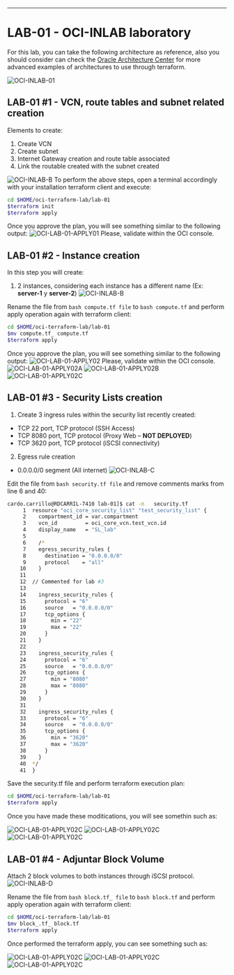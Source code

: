 ---
# LAB-01 - OCI-INLAB laboratory
For this lab, you can take the following architecture as reference, also you should consider 
can check the [Oracle Architecture Center](https://docs.oracle.com/solutions/?q=terraform&cType=reference-architectures&sort=date-desc&lang=en) for more advanced examples of architectures to use through terraform.

![OCI-INLAB-01](../img/lab-01/OCI-INLAB-01.png)

## LAB-01 #1 - VCN, route tables and subnet related creation
Elements to create:
1. Create VCN 
2. Create subnet
3. Internet Gateway creation and route table associated
4. Link the routable created with the subnet created

![OCI-INLAB-B](../img/inlab-01/OCI-INLAB-A.png)
To perform the above steps, open a terminal accordingly with your installation terraform client and execute:
```bash
cd $HOME/oci-terraform-lab/lab-01
$terraform init
$terraform apply
```
Once you approve the plan, you will see something similar to the following output:
![OCI-LAB-01-APPLY01](../img/inlab-01/OCI-LAB-01-APPLY01.png)
Please, validate within the OCI console.

## LAB-01 #2 - Instance creation
In this step you will create:
1. 2 instances, considering each instance has a different name (Ex: **server-1** y **server-2**)
![OCI-INLAB-B](../img/inlab-01/OCI-INLAB-B.png)

Rename the file from  ```bash compute.tf file```  to ```bash compute.tf``` and perform apply operation again with terraform client:
```bash
cd $HOME/oci-terraform-lab/lab-01
$mv compute.tf_ compute.tf 
$terraform apply
```
Once you approve the plan, you will see something similar to the following output:
![OCI-LAB-01-APPLY02](../img/inlab-01/OCI-LAB-01-APPLY02.png)
Please, validate within the OCI console.
![OCI-LAB-01-APPLY02A](../img/inlab-01/OCI-LAB-01-APPLY02A.png)
![OCI-LAB-01-APPLY02B](../img/inlab-01/OCI-LAB-01-APPLY02B.png)
![OCI-LAB-01-APPLY02C](../img/inlab-01/OCI-LAB-01-APPLY02C.png)

## LAB-01 #3 - Security Lists creation
1. Create 3 ingress rules within the security list recently created: 
- TCP 22 port, TCP protocol (SSH Access)
- TCP 8080 port, TCP protocol (Proxy Web – **NOT DEPLOYED**)
- TCP 3620 port, TCP protocol (iSCSI connectivity)

2.  Egress rule creation 
- 0.0.0.0/0 segment (All internet) 
![OCI-INLAB-C](../img/inlab-01/OCI-INLAB-C.png)

Edit the file from  ```bash security.tf file``` and remove comments marks from line 6 and 40:
```bash
cardo.carrillo@RDCARRIL-7410 lab-01]$ cat -n   security.tf
     1  resource "oci_core_security_list" "test_security_list" {
     2    compartment_id = var.compartment
     3    vcn_id         = oci_core_vcn.test_vcn.id
     4    display_name   = "SL_lab"
     5
     6    /*
     7    egress_security_rules {
     8      destination = "0.0.0.0/0"
     9      protocol    = "all"
    10    }
    11
    12  // Commented for lab #3
    13
    14    ingress_security_rules {
    15      protocol = "6"
    16      source   = "0.0.0.0/0"
    17      tcp_options {
    18        min = "22"
    19        max = "22"
    20      }
    21    }
    22
    23    ingress_security_rules {
    24      protocol = "6"
    25      source   = "0.0.0.0/0"
    26      tcp_options {
    27        min = "8080"
    28        max = "8080"
    29      }
    30    }
    31
    32    ingress_security_rules {
    33      protocol = "6"
    34      source   = "0.0.0.0/0"
    35      tcp_options {
    36        min = "3620"
    37        max = "3620"
    38      }
    39    }
    40  */
    41  }
```
Save the security.tf file and perform terraform execution plan:
```bash
cd $HOME/oci-terraform-lab/lab-01
$terraform apply
```
Once you have made these moditications, you will see somethin such as:

![OCI-LAB-01-APPLY02C](../img/inlab-01/OCI-LAB-01-APPLY04.png)
![OCI-LAB-01-APPLY02C](../img/inlab-01/OCI-LAB-01-APPLY04A.png)
![OCI-LAB-01-APPLY02C](../img/inlab-01/OCI-LAB-01-APPLY04B.png)

## LAB-01 #4 - Adjuntar Block Volume
Attach 2 block volumes to both instances through iSCSI protocol.
![OCI-INLAB-D](../img/inlab-01/OCI-INLAB-D.png)

Rename the file from  ```bash block.tf_ file```  to ```bash block.tf``` and perform apply operation again with terraform client:
```bash
cd $HOME/oci-terraform-lab/lab-01
$mv block_.tf_ block.tf
$terraform apply
```
Once performed the terraform apply, you can see something such as:

![OCI-LAB-01-APPLY02C](../img/inlab-01/OCI-LAB-01-APPLY03.png)
![OCI-LAB-01-APPLY02C](../img/inlab-01/OCI-LAB-01-APPLY03A.png)
![OCI-LAB-01-APPLY02C](../img/inlab-01/OCI-LAB-01-APPLY03B.png)
